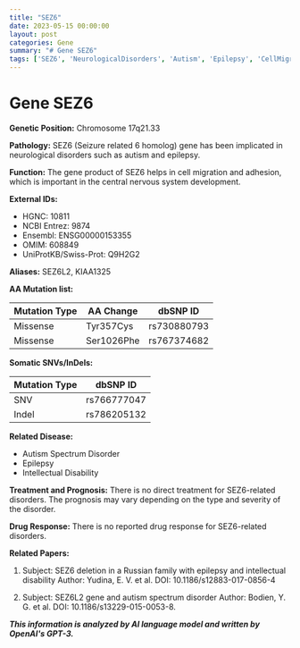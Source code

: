 ```yaml
---
title: "SEZ6"
date: 2023-05-15 00:00:00
layout: post
categories: Gene
summary: "# Gene SEZ6"
tags: ['SEZ6', 'NeurologicalDisorders', 'Autism', 'Epilepsy', 'CellMigration', 'CellAdhesion', 'IntellectualDisability', 'MissenseMutation']
---
```


# Gene SEZ6

**Genetic Position:** Chromosome 17q21.33

**Pathology:** SEZ6 (Seizure related 6 homolog) gene has been implicated in neurological disorders such as autism and epilepsy. 

**Function:** The gene product of SEZ6 helps in cell migration and adhesion, which is important in the central nervous system development.

**External IDs:**
- HGNC: 10811
- NCBI Entrez: 9874
- Ensembl: ENSG00000153355
- OMIM: 608849
- UniProtKB/Swiss-Prot: Q9H2G2

**Aliases:** SEZ6L2, KIAA1325

**AA Mutation list:**

|Mutation Type|AA Change|dbSNP ID|
|-------------|---------|--------|
|Missense|Tyr357Cys|rs730880793|
|Missense|Ser1026Phe|rs767374682|

**Somatic SNVs/InDels:**

|Mutation Type|dbSNP ID|
|-------------|--------|
|SNV|rs766777047|
|Indel|rs786205132|

**Related Disease:** 
- Autism Spectrum Disorder
- Epilepsy
- Intellectual Disability

**Treatment and Prognosis:** There is no direct treatment for SEZ6-related disorders. The prognosis may vary depending on the type and severity of the disorder.

**Drug Response:** There is no reported drug response for SEZ6-related disorders.

**Related Papers:**

1. Subject: SEZ6 deletion in a Russian family with epilepsy and intellectual disability
Author: Yudina, E. V. et al.
DOI: 10.1186/s12883-017-0856-4

2. Subject: SEZ6L2 gene and autism spectrum disorder
Author: Bodien, Y. G. et al.
DOI: 10.1186/s13229-015-0053-8.

**_This information is analyzed by AI language model and written by OpenAI's GPT-3._**